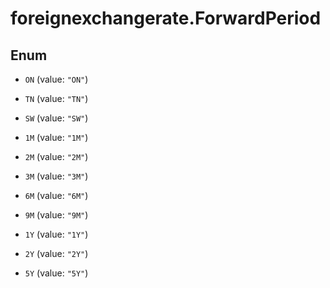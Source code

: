 # foreignexchangerate.ForwardPeriod

## Enum


* `ON` (value: `"ON"`)

* `TN` (value: `"TN"`)

* `SW` (value: `"SW"`)

* `1M` (value: `"1M"`)

* `2M` (value: `"2M"`)

* `3M` (value: `"3M"`)

* `6M` (value: `"6M"`)

* `9M` (value: `"9M"`)

* `1Y` (value: `"1Y"`)

* `2Y` (value: `"2Y"`)

* `5Y` (value: `"5Y"`)


